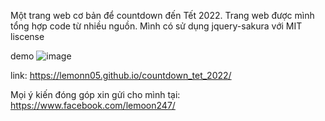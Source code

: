 Một trang web cơ bản để countdown đến Tết 2022. Trang web được mình tổng hợp code từ nhiều nguồn.
Mình có sử dụng jquery-sakura với MIT liscense

demo ![image](https://user-images.githubusercontent.com/95020999/149633908-211a80f3-dcd7-4ce3-8c13-76e9446ff4bf.png)


















link: https://lemonn05.github.io/countdown_tet_2022/




Mọi ý kiến đóng góp xin gửi cho mình tại: https://www.facebook.com/lemoon247/
